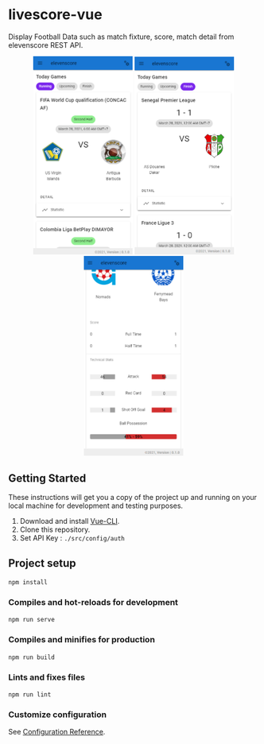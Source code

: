 # livescore-vue

Display Football Data such as match fixture, score, match detail from elevenscore REST API.

<div align="center">
  <img width="200px" src="screenshoot1.png">
  <img width="200px" src="screenshoot2.png">
  <img width="200px" src="screenshoot3.png">
</div>

## Getting Started
These instructions will get you a copy of the project up and running on your local machine for development and testing purposes.

1. Download and install [Vue-CLI](https://cli.vuejs.org/).
2. Clone this repository.
3. Set API Key : `./src/config/auth`

## Project setup

```
npm install
```

### Compiles and hot-reloads for development

```
npm run serve
```

### Compiles and minifies for production

```
npm run build
```

### Lints and fixes files

```
npm run lint
```

### Customize configuration

See [Configuration Reference](https://cli.vuejs.org/config/).
